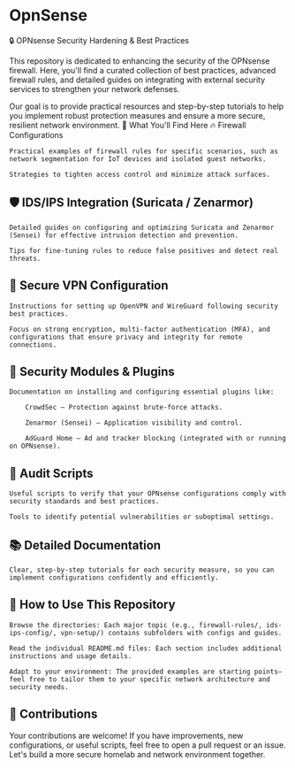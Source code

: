 # OpnSense
🔒 OPNsense Security Hardening & Best Practices

This repository is dedicated to enhancing the security of the OPNsense firewall. Here, you'll find a curated collection of best practices, advanced firewall rules, and detailed guides on integrating with external security services to strengthen your network defenses.

Our goal is to provide practical resources and step-by-step tutorials to help you implement robust protection measures and ensure a more secure, resilient network environment.
🎯 What You'll Find Here
🔥 Firewall Configurations

    Practical examples of firewall rules for specific scenarios, such as network segmentation for IoT devices and isolated guest networks.

    Strategies to tighten access control and minimize attack surfaces.

<h2>🛡️ IDS/IPS Integration (Suricata / Zenarmor)</h2>

    Detailed guides on configuring and optimizing Suricata and Zenarmor (Sensei) for effective intrusion detection and prevention.

    Tips for fine-tuning rules to reduce false positives and detect real threats.

<h2>🔐 Secure VPN Configuration</h2>

    Instructions for setting up OpenVPN and WireGuard following security best practices.

    Focus on strong encryption, multi-factor authentication (MFA), and configurations that ensure privacy and integrity for remote connections.

<h2>🧩 Security Modules & Plugins</h2>

    Documentation on installing and configuring essential plugins like:

        CrowdSec – Protection against brute-force attacks.

        Zenarmor (Sensei) – Application visibility and control.

        AdGuard Home – Ad and tracker blocking (integrated with or running on OPNsense).

<h2>📜 Audit Scripts</h2>

    Useful scripts to verify that your OPNsense configurations comply with security standards and best practices.

    Tools to identify potential vulnerabilities or suboptimal settings.

<h2>📚 Detailed Documentation</h2>

    Clear, step-by-step tutorials for each security measure, so you can implement configurations confidently and efficiently.

<h2>🚀 How to Use This Repository</h2>

    Browse the directories: Each major topic (e.g., firewall-rules/, ids-ips-config/, vpn-setup/) contains subfolders with configs and guides.

    Read the individual README.md files: Each section includes additional instructions and usage details.

    Adapt to your environment: The provided examples are starting points—feel free to tailor them to your specific network architecture and security needs.

<h2>🤝 Contributions</h2>

Your contributions are welcome!
If you have improvements, new configurations, or useful scripts, feel free to open a pull request or an issue. Let's build a more secure homelab and network environment together.
